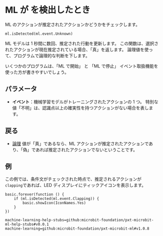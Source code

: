 # ML が を検出したとき

ML のアクションが推定されたアクションかどうかをチェックします。

```sig
ml.isDetected(ml.event.Unknown)
```

ML モデルは 1 秒間に数回、推定された行動を更新します。 この関数は、選択されたアクションが現在推定されている場合、「真」を返します。 論理値を使って、プログラムで論理的な判断を下します。

いくつかのプログラムは、「ML で開始」 と 「ML で停止」 イベント取扱機能を使った方が書きやすいでしょう。

## パラメータ

- **イベント**：機械学習モデルがトレーニングされたアクションの 1 つ。 特別な値「不明」は、認識点以上の確実性を持つアクションがない場合を表します。

## 戻る

- [論理](/types/boolean) 値が「真」であるなら、ML アクションが推定されたアクションであり、「偽」であれば推定されたアクションでないということです。

## 例

この例では、条件文がチェックされた時点で、推定されるアクションが`clapping`であれば、LED ディスプレイにティックアイコンを表示します。

```blocks
basic.forever(function () {
    if (ml.isDetected(ml.event.Clapping)) {
        basic.showIcon(IconNames.Yes)
    }
})
```

```package
machine-learning-help-stubs=github:microbit-foundation/pxt-microbit-ml-help-stubs#v0.0.1
machine-learning=github:microbit-foundation/pxt-microbit-ml#v1.0.8
```

